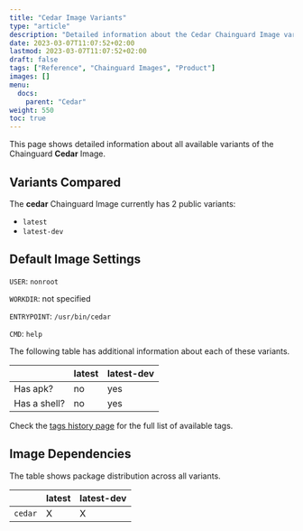 ```yaml
---
title: "Cedar Image Variants"
type: "article"
description: "Detailed information about the Cedar Chainguard Image variants"
date: 2023-03-07T11:07:52+02:00
lastmod: 2023-03-07T11:07:52+02:00
draft: false
tags: ["Reference", "Chainguard Images", "Product"]
images: []
menu:
  docs:
    parent: "Cedar"
weight: 550
toc: true
---
```


This page shows detailed information about all available variants of the Chainguard **Cedar** Image.

## Variants Compared
The **cedar** Chainguard Image currently has 2 public variants: 

- `latest`
- `latest-dev`

## Default Image Settings
`USER`:		`nonroot`

`WORKDIR`:	not specified

`ENTRYPOINT`:	`/usr/bin/cedar`

`CMD`:		`help`

The following table has additional information about each of these variants.

|              | latest | latest-dev |
|--------------|--------|------------|
| Has apk?     | no     | yes        |
| Has a shell? | no     | yes        |

Check the [tags history page](/chainguard/chainguard-images/reference/cedar/tags_history/) for the full list of available tags.
## Image Dependencies
The table shows package distribution across all variants.

|         | latest | latest-dev |
|---------|--------|------------|
| `cedar` | X      | X          |
